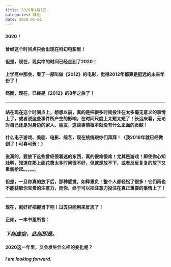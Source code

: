 ```yaml
---
title: 2020年1月1日
categories: 其他
date: 2020-01-01
---
```


#### 2020！
#### 曾经这个时间点只会出现在科幻电影里！
#### 但是，现在，现实中的时间已经走到了2020！
#### 上学高中那会，看了一部叫做《2012》的电影，觉得2012年都算是挺远的未来年份了！
#### 然而，现在，已经是《2012》的8年之后了！
---
#### 站在现在这个时间点上，想想以前，真的是把很多时间投注在太多毫无意义的事情上了，或者说这些事件所产生的影响，在时间尺度上太短太短了！长远来看，无论对自己还是对身边的家人、朋友，这些事情根本就没有什么正面的贡献！
#### 什么电子游戏、美剧、电影、综艺，现在统统跟你们拜拜！（我2019年就已经做到了！可喜可贺！）
#### 说真的，要放下这些曾经很着迷的东西，真的很难很难！尤其是游戏！即使你心知肚明，知道在那上面花费太多时间很不好，但就是放不下，或者反反复复的放下又重新拾起。。。。。。
#### 但是，一旦你真的放下后，那种感觉，如释重负！整个人都轻松了很多！它们再也不能获取你宝贵的注意力，而你，终于可以把注意力投注在真正重要的事情上了！
---
#### 现在，就好好把握当下吧！过去只能用来反思了！
#### 正如，一本书里所言：

### *下刻虚空，此刻即是。*

#### 2020这一年里，又会发生什么样的变化呢？

#### *I am looking forward.*
